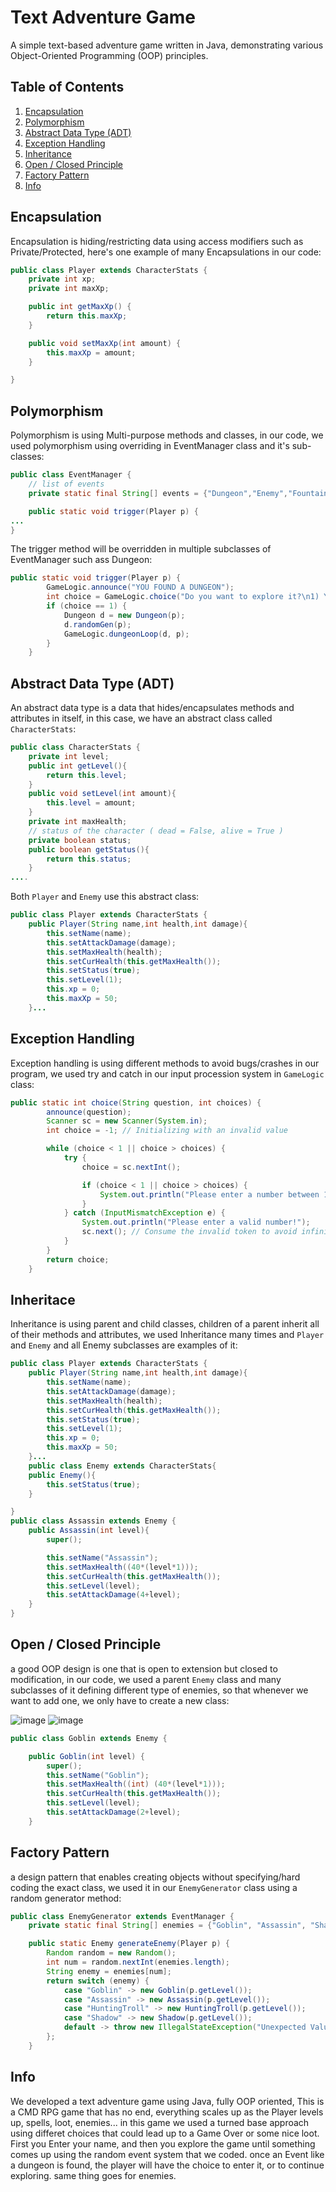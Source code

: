 # Text Adventure Game

A simple text-based adventure game written in Java, demonstrating various Object-Oriented Programming (OOP) principles.

## Table of Contents
1. [Encapsulation](#encapsulation)
2. [Polymorphism](#polymorphism)
3. [Abstract Data Type (ADT)](#abstract-data-type-adt)
4. [Exception Handling](#exception-handling)
5. [Inheritance](#inheritance)
6. [Open / Closed Principle](#open-/-closed-principle)
7. [Factory Pattern](#factory-pattern)
8. [Info](#info)

## Encapsulation
Encapsulation is hiding/restricting data using access modifiers such as Private/Protected, here's one example of many Encapsulations in our code:

```java
public class Player extends CharacterStats {
    private int xp;
    private int maxXp;

    public int getMaxXp() {
        return this.maxXp;
    }

    public void setMaxXp(int amount) {
        this.maxXp = amount;
    }

}
```

## Polymorphism
Polymorphism is using Multi-purpose methods and classes, in our code, we used polymorphism using overriding in EventManager class and it's sub-classes:
```java
public class EventManager {
    // list of events
    private static final String[] events = {"Dungeon","Enemy","Fountain","Treasure"};

    public static void trigger(Player p) {
...
}
```
The trigger method will be overridden in multiple subclasses of EventManager such ass Dungeon:
```java
public static void trigger(Player p) { 
        GameLogic.announce("YOU FOUND A DUNGEON");
        int choice = GameLogic.choice("Do you want to explore it?\n1) Yes\n2) No", 2);
        if (choice == 1) {
            Dungeon d = new Dungeon(p);
            d.randomGen(p);
            GameLogic.dungeonLoop(d, p);
        }  
    }
```
## Abstract Data Type (ADT)
An abstract data type is a data that hides/encapsulates methods and attributes in itself, in this case, we have an abstract class called `CharacterStats`:
```java
public class CharacterStats {
    private int level;
    public int getLevel(){
        return this.level;
    }
    public void setLevel(int amount){
        this.level = amount;
    }
    private int maxHealth;
    // status of the character ( dead = False, alive = True )
    private boolean status;
    public boolean getStatus(){
        return this.status;
    }
....
```
Both `Player` and `Enemy` use this abstract class:
```java
public class Player extends CharacterStats {
    public Player(String name,int health,int damage){
        this.setName(name);
        this.setAttackDamage(damage);
        this.setMaxHealth(health);
        this.setCurHealth(this.getMaxHealth());
        this.setStatus(true);
        this.setLevel(1);
        this.xp = 0;
        this.maxXp = 50;
    }...
```
## Exception Handling
Exception handling is using different methods to avoid bugs/crashes in our program, we used try and catch in our input procession system in `GameLogic` class:
```java
public static int choice(String question, int choices) {
        announce(question);
        Scanner sc = new Scanner(System.in);
        int choice = -1; // Initializing with an invalid value

        while (choice < 1 || choice > choices) {
            try {
                choice = sc.nextInt();

                if (choice < 1 || choice > choices) {
                    System.out.println("Please enter a number between 1 and " + choices + "!");
                }
            } catch (InputMismatchException e) {
                System.out.println("Please enter a valid number!");
                sc.next(); // Consume the invalid token to avoid infinite loop
            }
        }
        return choice;
    }
```
## Inheritace
Inheritance is using parent and child classes, children of a parent inherit all of their methods and attributes, we used Inheritance many times and `Player` and `Enemy` and all Enemy subclasses are examples of it:
```java
public class Player extends CharacterStats {
    public Player(String name,int health,int damage){
        this.setName(name);
        this.setAttackDamage(damage);
        this.setMaxHealth(health);
        this.setCurHealth(this.getMaxHealth());
        this.setStatus(true);
        this.setLevel(1);
        this.xp = 0;
        this.maxXp = 50;
    }...
    public class Enemy extends CharacterStats{
    public Enemy(){
        this.setStatus(true);
    }

}
public class Assassin extends Enemy {
    public Assassin(int level){
        super();

        this.setName("Assassin");
        this.setMaxHealth((40*(level*1)));
        this.setCurHealth(this.getMaxHealth());
        this.setLevel(level);
        this.setAttackDamage(4+level);
    }
}
```
## Open / Closed Principle
a good OOP design is one that is open to extension but closed to modification, in our code, we used a parent `Enemy` class and many subclasses of it defining different type of enemies, so that whenever we want to add one, we only have to create a new class:

![image](https://github.com/arsamezzati/OOP-Project/assets/73330803/8ac6b6a6-1d61-4925-91ff-f4fe65e5d401)
![image](https://github.com/arsamezzati/OOP-Project/assets/73330803/4d2b7ed9-19a7-4c9d-87e4-46b554de16bb)
```java
public class Goblin extends Enemy {

    public Goblin(int level) {
        super();
        this.setName("Goblin");
        this.setMaxHealth((int) (40*(level*1)));
        this.setCurHealth(this.getMaxHealth());
        this.setLevel(level);
        this.setAttackDamage(2+level);
    }
```
## Factory Pattern
a design pattern that enables creating objects without specifying/hard coding the exact class, we used it in our `EnemyGenerator` class using a random generator method:
```java
public class EnemyGenerator extends EventManager {
    private static final String[] enemies = {"Goblin", "Assassin", "Shadow", "HuntingTroll"};

    public static Enemy generateEnemy(Player p) {
        Random random = new Random();
        int num = random.nextInt(enemies.length);
        String enemy = enemies[num];
        return switch (enemy) {
            case "Goblin" -> new Goblin(p.getLevel());
            case "Assassin" -> new Assassin(p.getLevel());
            case "HuntingTroll" -> new HuntingTroll(p.getLevel());
            case "Shadow" -> new Shadow(p.getLevel());
            default -> throw new IllegalStateException("Unexpected Value: " + enemy);
        };
    }
```
## Info
We developed a text adventure game using Java, fully OOP oriented, This is a CMD RPG game that has no end, everything scales up as the Player levels up, spells, loot, enemies...
in this game we used a turned base approach using differet choices that could lead up to a Game Over or some nice loot.
First you Enter your name, and then you explore the game until something comes up using the random event system that we coded.
once an Event like a dungeon is found, the player will have the choice to enter it, or to continue exploring.
same thing goes for enemies.



